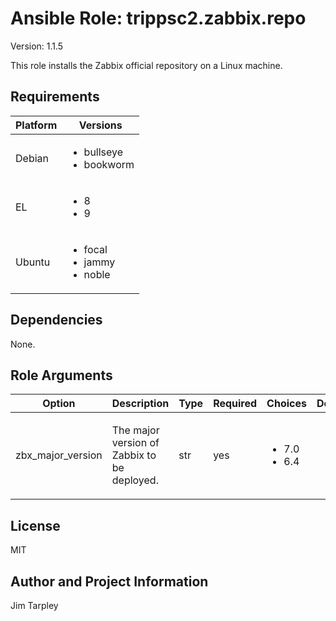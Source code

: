 <!-- BEGIN_ANSIBLE_DOCS -->

# Ansible Role: trippsc2.zabbix.repo
Version: 1.1.5

This role installs the Zabbix official repository on a Linux machine.

## Requirements

| Platform | Versions |
| -------- | -------- |
| Debian | <ul><li>bullseye</li><li>bookworm</li></ul> |
| EL | <ul><li>8</li><li>9</li></ul> |
| Ubuntu | <ul><li>focal</li><li>jammy</li><li>noble</li></ul> |

## Dependencies

None.

## Role Arguments
|Option|Description|Type|Required|Choices|Default|
|---|---|---|---|---|---|
| zbx_major_version | <p>The major version of Zabbix to be deployed.</p> | str | yes | <ul><li>7.0</li><li>6.4</li></ul> |  |


## License
MIT

## Author and Project Information
Jim Tarpley
<!-- END_ANSIBLE_DOCS -->
